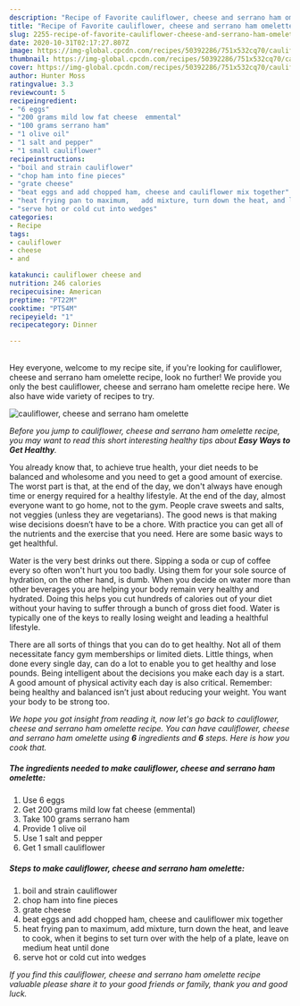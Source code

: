 ```yaml
---
description: "Recipe of Favorite cauliflower, cheese and serrano ham omelette"
title: "Recipe of Favorite cauliflower, cheese and serrano ham omelette"
slug: 2255-recipe-of-favorite-cauliflower-cheese-and-serrano-ham-omelette
date: 2020-10-31T02:17:27.807Z
image: https://img-global.cpcdn.com/recipes/50392286/751x532cq70/cauliflower-cheese-and-serrano-ham-omelette-recipe-main-photo.jpg
thumbnail: https://img-global.cpcdn.com/recipes/50392286/751x532cq70/cauliflower-cheese-and-serrano-ham-omelette-recipe-main-photo.jpg
cover: https://img-global.cpcdn.com/recipes/50392286/751x532cq70/cauliflower-cheese-and-serrano-ham-omelette-recipe-main-photo.jpg
author: Hunter Moss
ratingvalue: 3.3
reviewcount: 5
recipeingredient:
- "6 eggs"
- "200 grams mild low fat cheese  emmental"
- "100 grams serrano ham"
- "1 olive oil"
- "1 salt and pepper"
- "1 small cauliflower"
recipeinstructions:
- "boil and strain cauliflower"
- "chop ham into fine pieces"
- "grate cheese"
- "beat eggs and add chopped ham, cheese and cauliflower mix together"
- "heat frying pan to maximum,   add mixture, turn down the heat, and leave to cook, when it begins to set turn over with the help of a plate, leave on medium heat until done"
- "serve hot or cold cut into wedges"
categories:
- Recipe
tags:
- cauliflower
- cheese
- and

katakunci: cauliflower cheese and 
nutrition: 246 calories
recipecuisine: American
preptime: "PT22M"
cooktime: "PT54M"
recipeyield: "1"
recipecategory: Dinner

---
```

<br>
Hey everyone, welcome to my recipe site, if you're looking for cauliflower, cheese and serrano ham omelette recipe, look no further! We provide you only the best cauliflower, cheese and serrano ham omelette recipe here. We also have wide variety of recipes to try.
<br>


![cauliflower, cheese and serrano ham omelette](https://img-global.cpcdn.com/recipes/50392286/751x532cq70/cauliflower-cheese-and-serrano-ham-omelette-recipe-main-photo.jpg)

<i>Before you jump to cauliflower, cheese and serrano ham omelette recipe, you may want to read this short interesting healthy tips about <strong>Easy Ways to Get Healthy</strong>.</i>

You already know that, to achieve true health, your diet needs to be balanced and wholesome and you need to get a good amount of exercise. The worst part is that, at the end of the day, we don't always have enough time or energy required for a healthy lifestyle. At the end of the day, almost everyone want to go home, not to the gym. People crave sweets and salts, not veggies (unless they are vegetarians). The good news is that making wise decisions doesn’t have to be a chore. With practice you can get all of the nutrients and the exercise that you need. Here are some basic ways to get healthful.

Water is the very best drinks out there. Sipping a soda or cup of coffee every so often won't hurt you too badly. Using them for your sole source of hydration, on the other hand, is dumb. When you decide on water more than other beverages you are helping your body remain very healthy and hydrated. Doing this helps you cut hundreds of calories out of your diet without your having to suffer through a bunch of gross diet food. Water is typically one of the keys to really losing weight and leading a healthful lifestyle.

There are all sorts of things that you can do to get healthy. Not all of them necessitate fancy gym memberships or limited diets. Little things, when done every single day, can do a lot to enable you to get healthy and lose pounds. Being intelligent about the decisions you make each day is a start. A good amount of physical activity each day is also critical. Remember: being healthy and balanced isn’t just about reducing your weight. You want your body to be strong too. 


<i>We hope you got insight from reading it, now let's go back to cauliflower, cheese and serrano ham omelette recipe. You can have cauliflower, cheese and serrano ham omelette using <strong>6</strong> ingredients and <strong>6</strong> steps. Here is how you cook that.
</i>

##### The ingredients needed to make cauliflower, cheese and serrano ham omelette:

1. Use 6 eggs
1. Get 200 grams mild low fat cheese  (emmental)
1. Take 100 grams serrano ham
1. Provide 1 olive oil
1. Use 1 salt and pepper
1. Get 1 small cauliflower


##### Steps to make cauliflower, cheese and serrano ham omelette:

1. boil and strain cauliflower
1. chop ham into fine pieces
1. grate cheese
1. beat eggs and add chopped ham, cheese and cauliflower mix together
1. heat frying pan to maximum,   add mixture, turn down the heat, and leave to cook, when it begins to set turn over with the help of a plate, leave on medium heat until done
1. serve hot or cold cut into wedges


<i>If you find this cauliflower, cheese and serrano ham omelette recipe valuable please share it to your good friends or family, thank you and good luck.</i>
